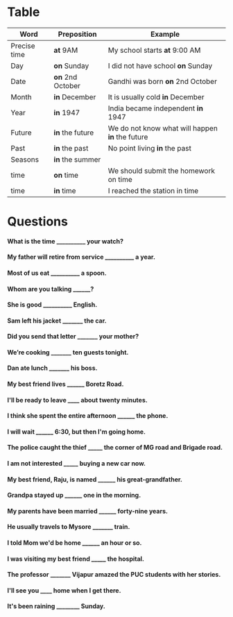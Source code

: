 # Table
|Word|Preposition|Example|
|-|-|-|
|Precise time | __at__ 9AM         | My school starts __at__ 9:00 AM|
|Day          | __on__ Sunday      | I did not have school __on__ Sunday|
|Date         | __on__ 2nd October | Gandhi was born __on__ 2nd October|
|Month        | __in__ December    | It is usually cold __in__ December|
|Year         | __in__ 1947        | India became independent __in__ 1947|
|Future       | __in__ the future  | We do not know what will happen __in__ the future|
|Past         | __in__ the past    | No point living __in__ the past|
|Seasons      | __in__ the summer  | |
|time         | __on__ time        | We should submit the homework on time| 
|time         | __in__ time        | I reached the station in time |

# Questions
#### What is the time __________ your watch?
#### My father will retire from service __________ a year.
#### Most of us eat __________ a spoon.
#### Whom are you talking ______?
#### She is good __________ English.
#### Sam left his jacket _______ the car.
#### Did you send that letter _______ your mother?
#### We’re cooking _______ ten guests tonight.
#### Dan ate lunch _______ his boss.
#### My best friend lives ______ Boretz Road. 
#### I'll be ready to leave ____ about twenty minutes. 
#### I think she spent the entire afternoon ______ the phone. 
#### I will wait ______ 6:30, but then I'm going home. 
#### The police caught the thief _____ the corner of MG road and Brigade road. 
#### I am not interested _____ buying a new car now. 
#### My best friend, Raju, is named ______ his great-grandfather. 
#### Grandpa stayed up ______ one in the morning. 
#### My parents have been married ______ forty-nine years. 
#### He usually travels to Mysore _______ train. 
#### I told Mom we'd be home ______ an hour or so. 
#### I was visiting my best friend _____ the hospital. 
#### The professor _______ Vijapur amazed the PUC students with her stories. 
#### I'll see you ____ home when I get there. 
#### It's been raining ________ Sunday. 



